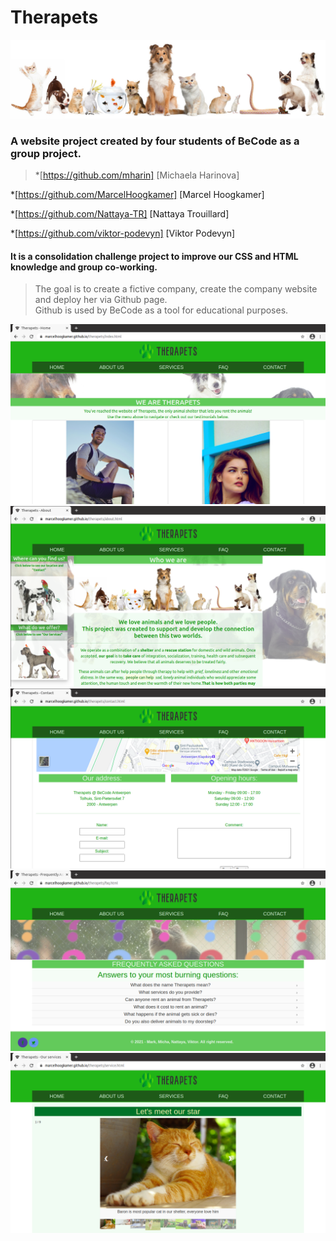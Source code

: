 # Therapets
![Image of animals](img/all-pets.jpeg)
### A website project created by four students of BeCode as a group project.


>*[https://github.com/mharin] [Michaela Harinova]  

*[https://github.com/MarcelHoogkamer] [Marcel Hoogkamer]   

*[https://github.com/Nattaya-TR] [Nattaya Trouillard] 

*[https://github.com/viktor-podevyn] [Viktor Podevyn]  

#### It is a consolidation challenge project to improve our CSS and HTML knowledge and group co-working.
> The goal is to create a fictive company, create the company website and deploy her via Github page.\
Github is used by BeCode as a tool for educational purposes.


![Screenshot HOME page](img/INDEX.png)
![Screenshot ABOUT page](img/ABOUT.png)
![Screenshot CONTACT page](img/CONTACT.png)
![Screenshot FAQ page](img/FAQ.png)
![Screenshot SERVICE page](img/SERVICE.png)

